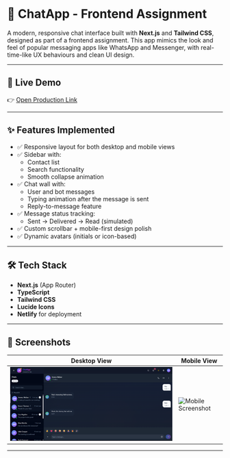 # 💬 ChatApp - Frontend Assignment

A modern, responsive chat interface built with **Next.js** and **Tailwind CSS**, designed as part of a frontend assignment. This app mimics the look and feel of popular messaging apps like WhatsApp and Messenger, with real-time-like UX behaviours and clean UI design.

---

## 🚀 Live Demo

👉 [Open Production Link](https://frontend-chat-application.netlify.app/)

---

## ✨ Features Implemented

- ✅ Responsive layout for both desktop and mobile views  
- ✅ Sidebar with:
  - Contact list
  - Search functionality
  - Smooth collapse animation
- ✅ Chat wall with:
  - User and bot messages
  - Typing animation after the message is sent
  - Reply-to-message feature
- ✅ Message status tracking:
  - Sent → Delivered → Read (simulated)
- ✅ Custom scrollbar + mobile-first design polish
- ✅ Dynamic avatars (initials or icon-based)

---

## 🛠️ Tech Stack

- **Next.js** (App Router)
- **TypeScript**
- **Tailwind CSS**
- **Lucide Icons**
- **Netlify** for deployment

---

## 📸 Screenshots

| Desktop View | Mobile View |
|--------------|-------------|
| ![Desktop Screenshot](./screenshots/desktop.png) | ![Mobile Screenshot](./screenshots/mobile.png) |

---


